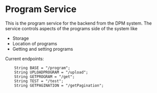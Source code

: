 # Program Service
This is the program service for the backend from the DPM system.
The service controls aspects of the programs side of the system like 
 - Storage
 - Location of programs
 - Getting and setting programs


Current endpoints: 
```
    String BASE = "/program";
    String UPLOADPROGRAM = "/upload";
    String GETPROGRAM = "/get";
    String TEST = "/test";
    String GETPAGINATION = "/getPagination";
```
